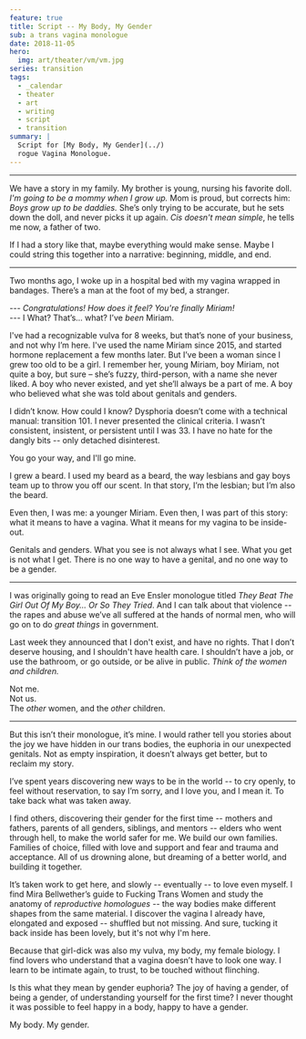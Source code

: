 ```yaml
---
feature: true
title: Script -- My Body, My Gender
sub: a trans vagina monologue
date: 2018-11-05
hero:
  img: art/theater/vm/vm.jpg
series: transition
tags:
  - _calendar
  - theater
  - art
  - writing
  - script
  - transition
summary: |
  Script for [My Body, My Gender](../)
  rogue Vagina Monologue.
---
```


------

We have a story in my family.
My brother is young,
nursing his favorite doll.
_I'm going to be a mommy when I grow up._
Mom is proud, but corrects him:
_Boys grow up to be daddies._
She’s only trying to be accurate,
but he sets down the doll,
and never picks it up again.
_Cis doesn't mean simple_,
he tells me now, a father of two.

If I had a story like that,
maybe everything would make sense.
Maybe I could string this together into a narrative:
beginning, middle, and end.

---

Two months ago,
I woke up in a hospital bed
with my vagina wrapped in bandages.
There’s a man at the foot of my bed,
a stranger.

--- _Congratulations! How does it feel? You're finally Miriam!_ \
--- I What? That’s… what? I’ve _been_ Miriam.

I've had a recognizable vulva for 8 weeks,
but that’s none of your business,
and not why I’m here.
I've used the name Miriam since 2015,
and started hormone replacement a few months later.
But I’ve been a woman since I grew too old to be a girl.
I remember her, young Miriam, boy Miriam,
not quite a boy, but sure –
she’s fuzzy, third-person,
with a name she never liked.
A boy who never existed,
and yet she’ll always be a part of me.
A boy who believed what she was told
about genitals and genders.

I didn’t know.
How could I know?
Dysphoria doesn’t come with a technical manual: transition 101.
I never presented the clinical criteria.
I wasn’t consistent, insistent, or persistent until I was 33.
I have no hate for the dangly bits --
only detached disinterest.

You go your way, and I'll go mine.

I grew a beard.
I used my beard as a beard,
the way lesbians and gay boys team up
to throw you off our scent.
In that story, I’m the lesbian;
but I’m also the beard.

Even then, I was me: a younger Miriam.
Even then, I was part of this story: what it means to have a vagina.
What it means for my vagina to be inside-out.

Genitals and genders.
What you see is not always what I see.
What you get is not what I get.
There is no one way to have a genital,
and no one way to be a gender.

---

I was originally going to read an Eve Ensler monologue
titled _They Beat The Girl Out Of My Boy… Or So They Tried_.
And I can talk about that violence --
the rapes and abuse we’ve all suffered
at the hands of normal men,
who will go on to do _great things_ in government.

Last week they announced that I don't exist,
and have no rights.
That I don’t deserve housing,
and I shouldn't have health care.
I shouldn’t have a job,
or use the bathroom,
or go outside,
or be alive in public.
_Think of the women and children._

Not me. \
Not us. \
The _other_ women, and the _other_ children.

---

But this isn’t their monologue, it’s mine.
I would rather tell you stories about the joy we have
hidden in our trans bodies,
the euphoria in our unexpected genitals.
Not as empty inspiration,
it doesn’t always get better,
but to reclaim my story.

I’ve spent years discovering
new ways to be in the world --
to cry openly,
to feel without reservation,
to say I’m sorry,
and I love you,
and I mean it.
To take back what was taken away.

I find others,
discovering their gender for the first time --
mothers and fathers,
parents of all genders,
siblings, and mentors --
elders who went through hell,
to make the world safer for me.
We build our own families.
Families of choice,
filled with love and support
and fear and trauma
and acceptance.
All of us drowning alone,
but dreaming of a better world,
and building it together.

It’s taken work to get here, and slowly --
eventually -- to love even myself.
I find Mira Bellwether’s guide to
Fucking Trans Women
and study the anatomy of _reproductive homologues_ --
the way bodies make different shapes from the same material.
I discover the vagina I already have,
elongated and exposed --
shuffled but not missing.
And sure,
tucking it back inside has been lovely,
but it's not why I'm here.

Because that girl-dick was also my vulva,
my body, my female biology.
I find lovers who understand that a vagina doesn’t
have to look one way.
I learn to be intimate again,
to trust,
to be touched without flinching.

Is this what they mean by gender euphoria?
The joy of having a gender, of being a gender,
of understanding yourself for the first time?
I never thought it was possible to feel happy in a body,
happy to have a gender.

My body. My gender.
